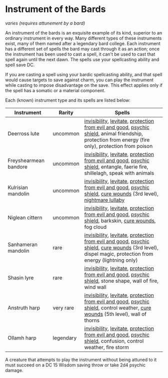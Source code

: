 # Instrument of the Bards
*varies* *(requires attunement by a bard)*

An instrument of the bards is an exquisite example of its kind, superior to an ordinary instrument in every way. Many different types of these instruments exist, many of them named after a legendary bard college. Each instrument has a different set of spells the bard may cast through it as an action; once the instrument has been used to cast a spell, it can't be used to cast that spell again until the next dawn. The spells use your spellcasting ability and spell save DC.

If you are casting a spell using your bardic spellcasting ability, and that spell would cause targets to save against charm, you can play the instrument while casting to impose disadvantage on the save. This effect applies only if the spell has a somatic or a material component.

Each (known) instrument type and its spells are listed below:

Instrument | Rarity | Spells
---------- | ------ | -----------------
Deerross lute | uncommon | [invisibility](../Spells/invisibility.md), [levitate](../Spells/levitate.md), [protection from evil and good](../Spells/protection-from-evil-and-good.md), [psychic shield](../Spells/psychic-shield.md), animal friendship, protection from energy (fire only), protection from poison
Freyshearmean bandore | uncommon | [invisibility](../Spells/invisibility.md), [levitate](../Spells/levitate.md), [protection from evil and good](../Spells/protection-from-evil-and-good.md), [psychic shield](../Spells/psychic-shield.md), entangle, faerie fire, shillelagh, speak with animals
Kulrisian mandolin | uncommon | [invisibility](../Spells/invisibility.md), [levitate](../Spells/levitate.md), [protection from evil and good](../Spells/protection-from-evil-and-good.md), [psychic shield](../Spells/psychic-shield.md), [cure wounds](../Spells/cure-wounds.md) (3rd level), [nightmare lullaby](../Spells/nightmare-lullaby.md)
Niglean cittern | uncommon | [invisibility](../Spells/invisibility.md), [levitate](../Spells/levitate.md), [protection from evil and good](../Spells/protection-from-evil-and-good.md), [psychic shield](../Spells/psychic-shield.md), barkskin, [cure wounds](../Spells/cure-wounds.md), fog cloud
Sanhameran mandolin | rare | [invisibility](../Spells/invisibility.md), [levitate](../Spells/levitate.md), [protection from evil and good](../Spells/protection-from-evil-and-good.md), [psychic shield](../Spells/psychic-shield.md), [cure wounds](../Spells/cure-wounds.md) (3rd level), dispel magic, protection from energy (lightning only)
Shasin lyre | rare | [invisibility](../Spells/invisibility.md), [levitate](../Spells/levitate.md), [protection from evil and good](../Spells/protection-from-evil-and-good.md), [psychic shield](../Spells/psychic-shield.md), stone shape, wall of fire, wind wall
Anstruth harp | very rare | [invisibility](../Spells/invisibility.md), [levitate](../Spells/levitate.md), [protection from evil and good](../Spells/protection-from-evil-and-good.md), [psychic shield](../Spells/psychic-shield.md), control weather, [cure wounds](../Spells/cure-wounds.md) (5th level), wall of thorns
Ollamh harp | legendary | [invisibility](../Spells/invisibility.md), [levitate](../Spells/levitate.md), [protection from evil and good](../Spells/protection-from-evil-and-good.md), [psychic shield](../Spells/psychic-shield.md), confusion, control weather, fire storm

A creature that attempts to play the instrument without being attuned to it must succeed on a DC 15 Wisdom saving throw or take 2d4 psychic damage.

